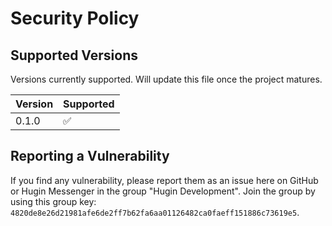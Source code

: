 # Security Policy

## Supported Versions

Versions currently supported. Will update this file once the project matures.

| Version | Supported          |
| ------- | ------------------ |
| 0.1.0   | :white_check_mark: |

## Reporting a Vulnerability

If you find any vulnerability, please report them as an issue here on GitHub or Hugin Messenger in the group "Hugin Development". Join the group by using this group key: `4820de8e26d21981afe6de2ff7b62fa6aa01126482ca0faeff151886c73619e5`.
